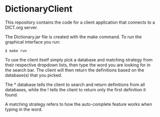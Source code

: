 # DictionaryClient
This repository contains the code for a client application that connects to a DICT.org server.

The Dictionary.jar file is created with the make command. To run the graphical interface you run:

`$ make run`

To use the client itself simply pick a database and matching strategy from their respective dropdown lists, then type the word you are looking for in the search bar. The client will then return the definitions based on the database(s) that you picked.

The * database tells the client to search and return definitions from all databases, while the ! tells the client to return only the first definition it found.

A matching strategy refers to how the auto-complete feature works when typing in the word.
